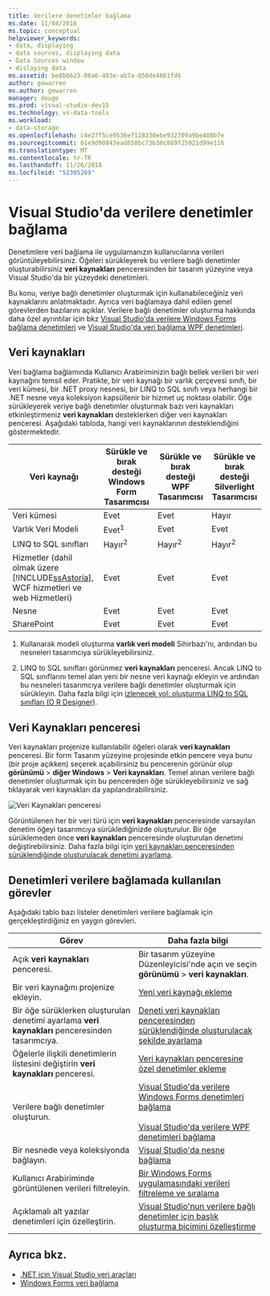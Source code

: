 ```yaml
---
title: Verilere denetimler bağlama
ms.date: 11/04/2016
ms.topic: conceptual
helpviewer_keywords:
- data, displaying
- data sources, displaying data
- Data Sources window
- dislaying data
ms.assetid: be8b6623-86a6-493e-ab7a-050de4661fd6
author: gewarren
ms.author: gewarren
manager: douge
ms.prod: visual-studio-dev15
ms.technology: vs-data-tools
ms.workload:
- data-storage
ms.openlocfilehash: c4e27f5ce9536e7128330ebe932709a9be408b7e
ms.sourcegitcommit: 81e9d90843ead658bc73b30c869f25921d99e116
ms.translationtype: MT
ms.contentlocale: tr-TR
ms.lasthandoff: 11/26/2018
ms.locfileid: "52305269"
---
```

# <a name="bind-controls-to-data-in-visual-studio"></a>Visual Studio'da verilere denetimler bağlama

Denetimlere veri bağlama ile uygulamanızın kullanıcılarına verileri görüntüleyebilirsiniz. Öğeleri sürükleyerek bu verilere bağlı denetimler oluşturabilirsiniz **veri kaynakları** penceresinden bir tasarım yüzeyine veya Visual Studio'da bir yüzeydeki denetimleri.

Bu konu, veriye bağlı denetimler oluşturmak için kullanabileceğiniz veri kaynaklarını anlatmaktadır. Ayrıca veri bağlamaya dahil edilen genel görevlerden bazılarını açıklar. Verilere bağlı denetimler oluşturma hakkında daha özel ayrıntılar için bkz [Visual Studio'da verilere Windows Forms bağlama denetimleri](../data-tools/bind-windows-forms-controls-to-data-in-visual-studio.md) ve [Visual Studio'da veri bağlama WPF denetimleri](../data-tools/bind-wpf-controls-to-data-in-visual-studio.md).

## <a name="data-sources"></a>Veri kaynakları

Veri bağlama bağlamında Kullanıcı Arabiriminizin bağlı bellek verileri bir veri kaynağını temsil eder. Pratikte, bir veri kaynağı bir varlık çerçevesi sınıfı, bir veri kümesi, bir .NET proxy nesnesi, bir LINQ to SQL sınıfı veya herhangi bir .NET nesne veya koleksiyon kapsüllenir bir hizmet uç noktası olabilir. Öğe sürükleyerek veriye bağlı denetimler oluşturmak bazı veri kaynakları etkinleştirmeniz **veri kaynakları** desteklerken diğer veri kaynakları penceresi. Aşağıdaki tabloda, hangi veri kaynaklarının desteklendiğini göstermektedir.

| Veri kaynağı | Sürükle ve bırak desteği **Windows Form Tasarımcısı** | Sürükle ve bırak desteği **WPF Tasarımcısı** | Sürükle ve bırak desteği **Silverlight Tasarımcısı** |
| - | - | - | - |
| Veri kümesi | Evet | Evet | Hayır |
| Varlık Veri Modeli | Evet<sup>1</sup> | Evet | Evet |
| LINQ to SQL sınıfları | Hayır<sup>2</sup> | Hayır<sup>2</sup> | Hayır<sup>2</sup> |
| Hizmetler (dahil olmak üzere [!INCLUDE[ssAstoria](../data-tools/includes/ssastoria_md.md)], WCF hizmetleri ve web Hizmetleri) | Evet | Evet | Evet |
| Nesne | Evet | Evet | Evet |
| SharePoint | Evet | Evet | Evet |

1. Kullanarak modeli oluşturma **varlık veri modeli** Sihirbazı'nı, ardından bu nesneleri tasarımcıya sürükleyebilirsiniz.

2. LINQ to SQL sınıfları görünmez **veri kaynakları** penceresi. Ancak LINQ to SQL sınıflarını temel alan yeni bir nesne veri kaynağı ekleyin ve ardından bu nesneleri tasarımcıya verilere bağlı denetimler oluşturmak için sürükleyin. Daha fazla bilgi için [izlenecek yol: oluşturma LINQ to SQL sınıfları (O R Designer)](how-to-create-linq-to-sql-classes-mapped-to-tables-and-views-o-r-designer.md).

## <a name="data-sources-window"></a>Veri Kaynakları penceresi

Veri kaynakları projenize kullanılabilir öğeleri olarak **veri kaynakları** penceresi. Bir form Tasarım yüzeyine projesinde etkin pencere veya bunu (bir proje açıkken) seçerek açabilirsiniz bu pencerenin görünür olup **görünümü** > **diğer Windows**  >   **Veri kaynakları**. Temel alınan verilere bağlı denetimler oluşturmak için bu pencereden öğe sürükleyebilirsiniz ve sağ tıklayarak veri kaynakları da yapılandırabilirsiniz.

![Veri Kaynakları penceresi](../data-tools/media/raddata-data-sources-window.png)

Görüntülenen her bir veri türü için **veri kaynakları** penceresinde varsayılan denetim öğeyi tasarımcıya sürüklediğinizde oluşturulur. Bir öğe sürüklemeden önce **veri kaynakları** penceresinde oluşturulan denetimi değiştirebilirsiniz. Daha fazla bilgi için [veri kaynakları penceresinden sürüklendiğinde oluşturulacak denetimi ayarlama](../data-tools/set-the-control-to-be-created-when-dragging-from-the-data-sources-window.md).

## <a name="tasks-involved-in-binding-controls-to-data"></a>Denetimleri verilere bağlamada kullanılan görevler

Aşağıdaki tablo bazı listeler denetimleri verilere bağlamak için gerçekleştirdiğiniz en yaygın görevleri.

|Görev|Daha fazla bilgi|
|----------| - |
|Açık **veri kaynakları** penceresi.|Bir tasarım yüzeyine Düzenleyicisi'nde açın ve seçin **görünümü** > **veri kaynakları**.|
|Bir veri kaynağını projenize ekleyin.|[Yeni veri kaynağı ekleme](../data-tools/add-new-data-sources.md)|
|Bir öğe sürüklerken oluşturulan denetimi ayarlama **veri kaynakları** penceresinden tasarımcıya.|[Deneti veri kaynakları penceresinden sürüklendiğinde oluşturulacak şekilde ayarlama](../data-tools/set-the-control-to-be-created-when-dragging-from-the-data-sources-window.md)|
|Öğelerle ilişkili denetimlerin listesini değiştirin **veri kaynakları** penceresi.|[Veri kaynakları penceresine özel denetimler ekleme](../data-tools/add-custom-controls-to-the-data-sources-window.md)|
|Verilere bağlı denetimler oluşturun.|[Visual Studio'da verilere Windows Forms denetimleri bağlama](../data-tools/bind-windows-forms-controls-to-data-in-visual-studio.md)<br /><br /> [Visual Studio'da verilere WPF denetimleri bağlama](../data-tools/bind-wpf-controls-to-data-in-visual-studio.md)|
|Bir nesnede veya koleksiyonda bağlayın.|[Visual Studio'da nesne bağlama](../data-tools/bind-objects-in-visual-studio.md)|
|Kullanıcı Arabiriminde görüntülenen verileri filtreleyin.|[Bir Windows Forms uygulamasındaki verileri filtreleme ve sıralama](../data-tools/filter-and-sort-data-in-a-windows-forms-application.md)|
|Açıklamalı alt yazılar denetimleri için özelleştirin.|[Visual Studio'nun verilere bağlı denetimler için başlık oluşturma biçimini özelleştirme](../data-tools/customize-how-visual-studio-creates-captions-for-data-bound-controls.md)|

## <a name="see-also"></a>Ayrıca bkz.

- [.NET için Visual Studio veri araçları](../data-tools/visual-studio-data-tools-for-dotnet.md)
- [Windows Forms veri bağlama](/dotnet/framework/winforms/windows-forms-data-binding)